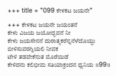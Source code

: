 +++
title = "099 ಕೇಳಕಟ ಜಯನೇ"

+++
ಕೇಳಕಟ ಜಯನೇ ಜಯಂತನೆ  
ಕೇಳು ವಿಜಯ ಜಯೋದ್ಭವನೆ ನೀ  
ಕೇಳು ಜಯಸೇನನೆ ದುರಾತ್ಮಕರೆನ್ನನೆಳೆದೊಯ್ದು  
ಬೀಳಿಸುವರಗ್ನಿಯಲಿ ನೀವಕ  
ಟೇಳಿ ತಡವೇಕೆನುತ ಮೊರೆಯಿಡೆ  
ಕೇಳಿದನು ಕಲಿಭೀಮ ಸತಿಯಾಕ್ರಂದನ ಧ್ವನಿಯ      ॥99॥